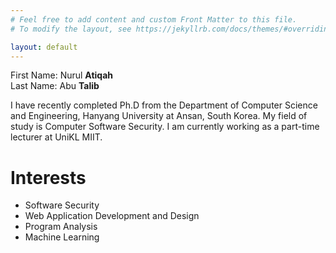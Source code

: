```yaml
---
# Feel free to add content and custom Front Matter to this file.
# To modify the layout, see https://jekyllrb.com/docs/themes/#overriding-theme-defaults

layout: default
---
```


First Name: Nurul **Atiqah**<br />
Last Name: Abu **Talib**<br />

I have recently completed Ph.D from the Department of Computer Science and Engineering, Hanyang University at Ansan, South Korea. My field of study is Computer Software Security. I am currently working as a part-time lecturer at UniKL MIIT. 


# Interests
- Software Security
- Web Application Development and Design
- Program Analysis
- Machine Learning

<!-- - Part-time lecturer, Universiti Kuala Lumpur - Malaysian Institute of Information Technology (UniKL MIIT) -->
